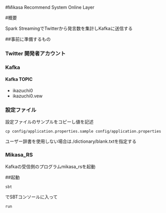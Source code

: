 #Mikasa Recommend System Online Layer

#概要

Spark StreamingでTwitterから発言数を集計しKafkaに送信する


##事前に準備するもの

### Twitter 開発者アカウント

### Kafka

#### Kafka TOPIC 
* ikazuchi0
* ikazuchi0.vew

### 設定ファイル

設定ファイルのサンプルをコピーし値を記述

``cp config/application.properties.sample config/application.properties``

ユーザー辞書を使用しない場合は./dictionary/blank.txtを指定する

### Mikasa_RS

Kafkaの受信側のプログラムmikasa_rsを起動


##起動

``sbt``

でSBTコンソールに入って

``run``